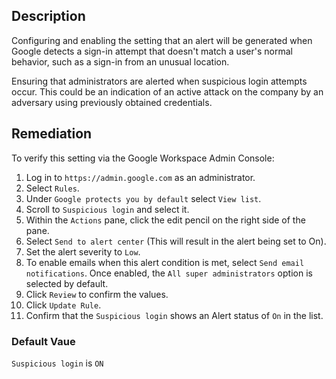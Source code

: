 ## Description

Configuring and enabling the setting that an alert will be generated when Google detects a sign-in attempt that doesn't match a user's normal behavior, such as a sign-in from an unusual location.

Ensuring that administrators are alerted when suspicious login attempts occur. This could be an indication of an active attack on the company by an adversary using previously obtained credentials.

## Remediation

To verify this setting via the Google Workspace Admin Console:

1. Log in to `https://admin.google.com` as an administrator.
2. Select `Rules`.
3. Under `Google protects you by default` select `View list`.
4. Scroll to `Suspicious login` and select it.
5. Within the `Actions` pane, click the edit pencil on the right side of the pane.
6. Select `Send to alert center` (This will result in the alert being set to On).
7. Set the alert severity to `Low`.
8. To enable emails when this alert condition is met, select `Send email notifications`. Once enabled, the `All super administrators` option is selected by default.
9. Click `Review` to confirm the values.
10. Click `Update Rule`.
11. Confirm that the `Suspicious login` shows an Alert status of `On` in the list.

### Default Vaue

`Suspicious login` is `ON`